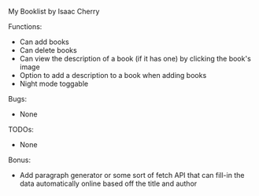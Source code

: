 My Booklist by Isaac Cherry

Functions:
- Can add books
- Can delete books
- Can view the description of a book (if it has one) by clicking the book's image
- Option to add a description to a book when adding books
- Night mode toggable

Bugs:
- None

TODOs:
- None

Bonus:
- Add paragraph generator or some sort of fetch API that can fill-in the data automatically online based off the title and author
